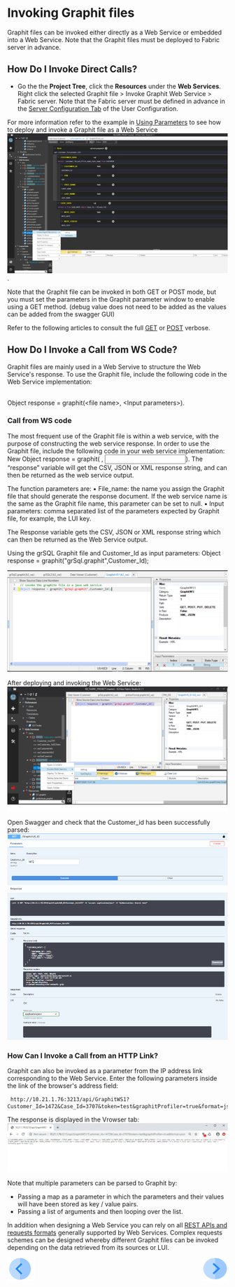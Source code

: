 # Invoking Graphit files
Graphit files can be invoked either directly as a Web Service or embedded into a Web Service. 
Note that the Graphit files must be deployed to Fabric server in advance. 

## How Do I Invoke Direct Calls?
- Go the the **Project Tree**, click the **Resources** under the **Web Services**. Right click the selected Graphit file > Invoke Graphit Web Service > Fabric server.
Note that the Fabric server must be defined in advance in the [Server Configuration Tab](/articles/04_fabric_studio/04_user_preferences.md#what-is-the-purpose-of-the-server-configuration-tab) of the User Configuration.

For more information refer to the example in [Using Parameters](/articles/15_web_services/17_Graphit/06_using_graphit_files_with_parameters.md#parameters-setup-when-calling-graphit-directly-from-swagger) to see how to deploy and invoke a Graphit file as a Web Service
![](/articles/15_web_services/17_Graphit/images/47_invoking_graphit_files.png).

Note that the Graphit file can be invoked in both GET or POST mode, but you must set the parameters in the Graphit parameter window to enable using a GET method. (debug value does not need to be added as the values can be added from the swagger GUI)

Refer to the following articles to consult the full [GET](/articles/15_web_services/12_Supported_Verbs_Get.md) or [POST](/articles/15_web_services/12_Supported_Verbs_Post.md) verbose.

## How Do I Invoke a Call from WS Code?
Graphit files are mainly used in a Web Servive to structure the Web Service's response. To use the Graphit file, include the following code in the Web Service implementation:

<p><br />Object response = graphit(&lt;file name&gt;, &lt;Input parameters&gt;).</p>

### Call from WS code
The most frequent use of the Graphit file is within a web service, with the purpose of constructing the web service response. In order to use the Graphit file, include the following code in your web service implementation: New Object response = graphit(<file name> , <Input parameters>).
The “response” variable will get the CSV, JSON or XML response string, and can then be returned as the web service output.

The function parameters are:
  ▪ File_name: the name you assign the Graphit file that should generate the response document. If the web service name is the same as the Graphit file name, this parameter can be set to null.
  ▪ Input parameters: comma separated list of the parameters expected by Graphit file, for example, the LUI key.
  
The Response variable gets the CSV, JSON or XML response string which can then be returned as the Web Service output.
  
 Using the grSQL Graphit file and Customer_Id as input parameters:
 Object response = graphit("grSql.graphit",Customer_Id); 

![](/articles/15_web_services/17_Graphit/images/48_invoking_graphit_files.PNG)


After deploying and invoking the Web Service:
![](/articles/15_web_services/17_Graphit/images/45_graphit_with_parameters.PNG)

Open Swagger and check that the Customer_id has been successfully parsed:
![](/articles/15_web_services/17_Graphit/images/46_graphit_with_parameters.PNG)


### How Can I Invoke a Call from an HTTP Link?
Graphit can also be invoked as a parameter from the IP address link corresponding to the Web Service.
Enter the following parameters inside the link of the browser's address field:

     http://10.21.1.76:3213/api/GraphitWS1?Customer_Id=1472&Case_Id=3707&token=test&graphitProfiler=true&format=json

The response is displayed in the Vrowser tab:
![](/articles/15_web_services/17_Graphit/images/49_invoking_graphit_files.PNG)

Note that multiple parameters can be parsed to Graphit by:
- Passing a map as a parameter in which the parameters and their values will have been stored as key / value pairs.
- Passing a list of arguments and then looping over the list.

In addition when designing a Web Service you can rely on all [REST APIs and requests formats](/articles/15_web_services/12_Supported_Verbs_Get.md) generally supported by Web Services. Complex requests schemes can be designed whereby different Graphit files can be invoked depending on the data retrieved from its sources or LUI. 


[![Previous](/articles/images/Previous.png)](/articles/15_web_services/17_Graphit/06_using_graphit_files_with_parameters)[<img align="right" width="60" height="54" src="/articles/images/Next.png">](/articles/15_web_services/17_Graphit/08_invoke_javacode_from_graphit.md)
